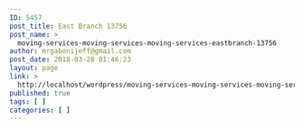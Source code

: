 ```yaml
---
ID: 5457
post_title: East Branch 13756
post_name: >
  moving-services-moving-services-moving-services-eastbranch-13756
author: mrgabonijeff@gmail.com
post_date: 2018-03-28 01:46:23
layout: page
link: >
  http://localhost/wordpress/moving-services-moving-services-moving-services-eastbranch-13756/
published: true
tags: [ ]
categories: [ ]
---
```

